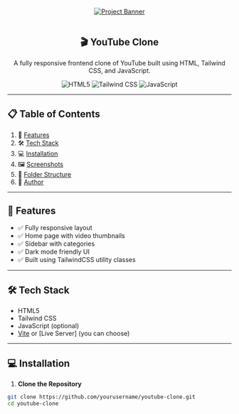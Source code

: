 <div align="center">
  <br />
  <a href="https://youtu.be/lEflo_sc82g?feature=shared" target="_blank">
    <img src="https://github.com/adrianhajdin/healthcare/assets/151519281/a7dd73b6-93de-484d-84e0-e7f4e299167b" alt="Project Banner" />
  </a>
  <br />
  <br />
  <h2>🎬 YouTube Clone</h2>
  <p>A fully responsive frontend clone of YouTube built using HTML, Tailwind CSS, and JavaScript.</p>

  <div>
    <img src="https://img.shields.io/badge/HTML5-E34F26?style=for-the-badge&logo=html5&logoColor=white" alt="HTML5" />
    <img src="https://img.shields.io/badge/Tailwind_CSS-06B6D4?style=for-the-badge&logo=tailwindcss&logoColor=white" alt="Tailwind CSS" />
    <img src="https://img.shields.io/badge/-JavaScript-black?style=for-the-badge&logo=javascript&logoColor=F7DF1E" alt="JavaScript" />
  </div>
</div>

---

## 📋 Table of Contents

1. 🚀 [Features](#features)
2. 🛠️ [Tech Stack](#tech-stack)
3. 💻 [Installation](#installation)
4. 🖼️ [Screenshots](#screenshots)
5. 📁 [Folder Structure](#folder-structure)
6. 🙋 [Author](#author)

---

## 🚀 Features

- ✅ Fully responsive layout
- ✅ Home page with video thumbnails
- ✅ Sidebar with categories
- ✅ Dark mode friendly UI
- ✅ Built using TailwindCSS utility classes

---

## 🛠️ Tech Stack

- HTML5
- Tailwind CSS
- JavaScript (optional)
- [Vite](https://vitejs.dev) or [Live Server] (you can choose)

---

## 💻 Installation

1. **Clone the Repository**

```bash
git clone https://github.com/yourusername/youtube-clone.git
cd youtube-clone
